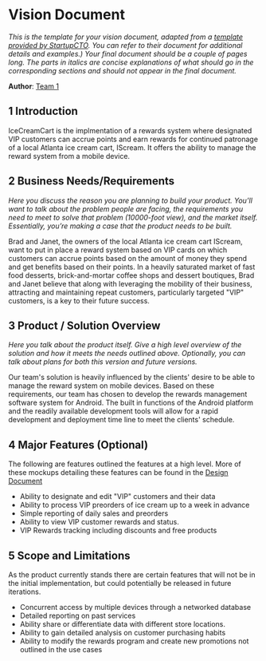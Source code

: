 # Vision Document

*This is the template for your vision document, adapted from a [template provided by StartupCTO](http://www.startupcto.com/templates/software-vision-document-template). You can refer to their document for additional details and examples.) Your final document should be a couple of pages long. The parts in italics are concise explanations of what should go in the corresponding sections and should not appear in the final document.*

**Author**: [Team 1](https://github.com/gt-ud-softeng/6300Fall14Team01/)

## 1 Introduction


IceCreamCart is the implmentation of a rewards system where designated VIP customers can accrue points and earn rewards for continued patronage of a local Atlanta ice cream cart, IScream.  It offers the ability to manage the reward system from a mobile device.  

## 2 Business Needs/Requirements

*Here you discuss the reason you are planning to build your product. You’ll want to talk about the problem people are facing, the requirements you need to meet to solve that problem (10000-foot view), and the market itself. Essentially, you’re making a case that the product needs to be built.*

Brad and Janet, the owners of the local Atlanta ice cream cart IScream, want to put in place a reward system based on VIP cards on which customers can accrue points based on the amount of money they spend and get benefits based on their points.  In a heavily saturated market of fast food desserts, brick-and-mortar coffee shops and dessert boutiques, Brad and Janet believe that along with leveraging the mobility of their business, attracting and maintaining repeat customers, particularly targeted "VIP" customers, is a key to their future success.   

## 3 Product / Solution Overview

*Here you talk about the product itself. Give a high level overview of the solution and how it meets the needs outlined above. Optionally, you can talk about plans for both this version and future versions.*

Our team's solution is heavily influenced by the clients' desire to be able to manage the reward system on mobile devices. Based on these requirements, our team has chosen to develop the rewards management software system for Android.  The built in functions of the Android platform and the readily available development tools will allow for  a rapid development and deployment time line to meet the clients' schedule. 

## 4 Major Features (Optional)

The following are features outlined the features at a high level.  More of these mockups detailing these features can be found in the [Design Document](https://github.com/gt-ud-softeng/6300Fall14Team01/blob/designdocument/6300Fall14Project2/Deliverable1/DesignDocument.md#4-user-interface-design) 
  - Ability to designate and edit "VIP" customers and their data
  - Ability to process VIP preorders of ice cream up to a week in advance
  - Simple reporting of daily sales and preorders
  - Ability to view VIP customer rewards and status.
  - VIP Rewards tracking including discounts and free products
    

## 5 Scope and Limitations

As the product currently stands there are certain features that will not be in the initial implementation, but could potentially be released in future iterations.      
  - Concurrent access by multiple devices through a networked database
  - Detailed reporting on past services
  - Ability share or differentiate data with different store locations.
  - Ability to gain detailed analysis on customer purchasing habits
  - Ability to modify the rewards program and create new promotions not outlined in the use cases 